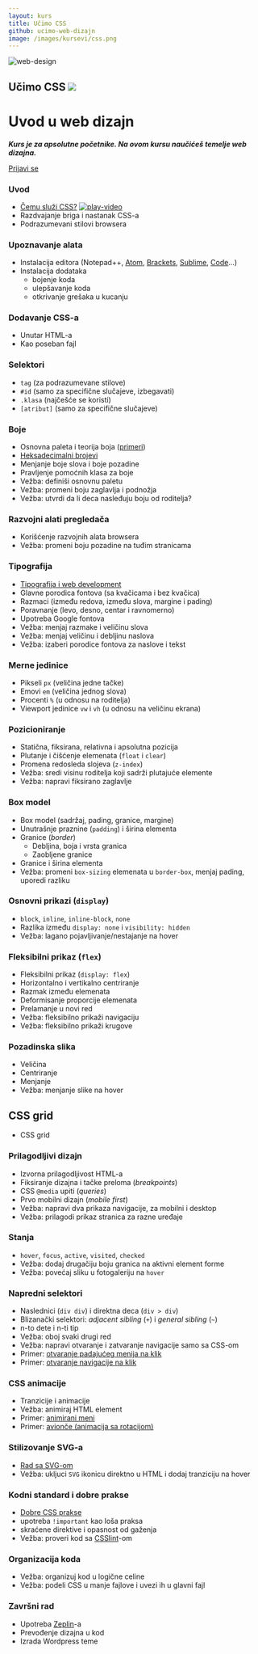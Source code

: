 ```yaml
---
layout: kurs
title: Učimo CSS
github: ucimo-web-dizajn
image: /images/kursevi/css.png
---
```


![web-design]({{page.image}})

## Učimo CSS [<img src="/images/ui/ikonice/github.svg" class="ikonica-veca">](https://github.com/skolakoda/ucimo-web-dizajn)

# Uvod u web dizajn

***Kurs je za apsolutne početnike. Na ovom kursu naučićeš temelje web dizajna.***

<a href="/kursevi/prijava?kurs=1" class="btn float-right">Prijavi se</a>

### Uvod
- [Čemu služi CSS?](/ucimo-css/uvod) <a href="https://youtu.be/BFc_YPAxQcg"><img src="/images/ui/ikonice/youtube.svg" class="ikonica-manja" alt="play-video"></a>
- Razdvajanje briga i nastanak CSS-a
- Podrazumevani stilovi browsera

### Upoznavanje alata

- Instalacija editora (Notepad++, [Atom](https://atom.io/), [Brackets](http://brackets.io/), [Sublime](https://www.sublimetext.com/), [Code](https://code.visualstudio.com/)...)
- Instalacija dodataka
  - bojenje koda
  - ulepšavanje koda
  - otkrivanje grešaka u kucanju

### Dodavanje CSS-a
- Unutar HTML-a
- Kao poseban fajl

### Selektori
- `tag` (za podrazumevane stilove)
- `#id` (samo za specifične slučajeve, izbegavati)
- `.klasa` (najčešće se koristi)
- `[atribut]` (samo za specifične slučajeve)

### Boje
- Osnovna paleta i teorija boja ([primeri](https://color.adobe.com/explore/))
- [Heksadecimalni brojevi](/heksadecimalni-brojevi)
- Menjanje boje slova i boje pozadine
- Pravljenje pomoćnih klasa za boje
- Vežba: definiši osnovnu paletu
- Vežba: promeni boju zaglavlja i podnožja
- Vežba: utvrdi da li deca nasleđuju boju od roditelja?

### Razvojni alati pregledača
- Korišćenje razvojnih alata browsera
- Vežba: promeni boju pozadine na tuđim stranicama

### Tipografija
- [Tipografija i web development](/tipografija-i-web-development)
- Glavne porodica fontova (sa kvačicama i bez kvačica)
- Razmaci (između redova, između slova, margine i pading)
- Poravnanje (levo, desno, centar i ravnomerno)
- Upotreba Google fontova
- Vežba: menjaj razmake i veličinu slova
- Vežba: menjaj veličinu i debljinu naslova
- Vežba: izaberi porodice fontova za naslove i tekst

### Merne jedinice

- Pikseli `px` (veličina jedne tačke)
- Emovi `em` (veličina jednog slova)
- Procenti `%` (u odnosu na roditelja)
- Viewport jedinice `vw` i `vh` (u odnosu na veličinu ekrana)

### Pozicioniranje
- Statična, fiksirana, relativna i apsolutna pozicija
- Plutanje i čišćenje elemenata (`float` i `clear`)
- Promena redosleda slojeva (`z-index`)
- Vežba: sredi visinu roditelja koji sadrži plutajuće elemente
- Vežba: napravi fiksirano zaglavlje

### Box model

- Box model (sadržaj, pading, granice, margine)
- Unutrašnje praznine (`padding`) i širina elementa
- Granice (*border*)
  - Debljina, boja i vrsta granica
  - Zaobljene granice
- Granice i širina elementa
- Vežba: promeni `box-sizing` elemenata u `border-box`, menjaj pading, uporedi razliku

### Osnovni prikazi (`display`)

- `block`, `inline`, `inline-block`, `none`
- Razlika između `display: none` i `visibility: hidden`
- Vežba: lagano pojavljivanje/nestajanje na hover

### Fleksibilni prikaz (`flex`)

- Fleksibilni prikaz (`display: flex`)
- Horizontalno i vertikalno centriranje
- Razmak između elemenata
- Deformisanje proporcije elemenata
- Prelamanje u novi red
- Vežba: fleksibilno prikaži navigaciju
- Vežba: fleksibilno prikaži krugove

### Pozadinska slika
- Veličina
- Centriranje
- Menjanje
- Vežba: menjanje slike na hover

## CSS grid

- CSS grid

### Prilagodljivi dizajn
- Izvorna prilagodljivost HTML-a
- Fiksiranje dizajna i tačke preloma (*breakpoints*)
- CSS `@media` upiti (*queries*)
- Prvo mobilni dizajn (*mobile first*)
- Vežba: napravi dva prikaza navigacije, za mobilni i desktop
- Vežba: prilagodi prikaz stranica za razne uređaje

### Stanja
- `hover`, `focus`, `active`, `visited`, `checked`
- Vežba: dodaj drugačiju boju granica na aktivni element forme
- Vežba: povećaj sliku u fotogaleriju na `hover`

### Napredni selektori
- Naslednici (`div div`) i direktna deca (`div > div`)
- Blizanački selektori: *adjacent sibling* (`+`) i *general sibling* (`~`)
- n-to dete i n-ti tip
- Vežba: oboj svaki drugi red
- Vežba: napravi otvaranje i zatvaranje navigacije samo sa CSS-om
- Primer: [otvaranje padajućeg menija na klik](https://jsfiddle.net/mudroljub/turLhuy9/)
- Primer: [otvaranje navigacije na klik](https://codepen.io/mudroljub/pen/JrJqxp)

### CSS animacije
- Tranzicije i animacije
- Vežba: animiraj HTML element
- Primer: [animirani meni](https://github.com/mudroljub/animirani-meni)
- Primer: [avionče (animacija sa rotacijom)](https://jsfiddle.net/mudroljub/x5Ljzcky/)

### Stilizovanje SVG-a
- [Rad sa SVG-om](/svg-na-webu)
- Vežba: ukljuci `SVG` ikonicu direktno u HTML i dodaj tranziciju na hover

### Kodni standard i dobre prakse
- [Dobre CSS prakse](/css-saveti)
- upotreba `!important` kao loša praksa
- skraćene direktive i opasnost od gaženja
- Vežba: proveri kod sa [CSSlint](http://csslint.net/)-om

### Organizacija koda
- Vežba: organizuj kod u logične celine
- Vežba: podeli CSS u manje fajlove i uvezi ih u glavni fajl

### Završni rad

- Upotreba [Zeplin](https://zeplin.io/)-a
- Prevođenje dizajna u kod
- Izrada Wordpress teme
